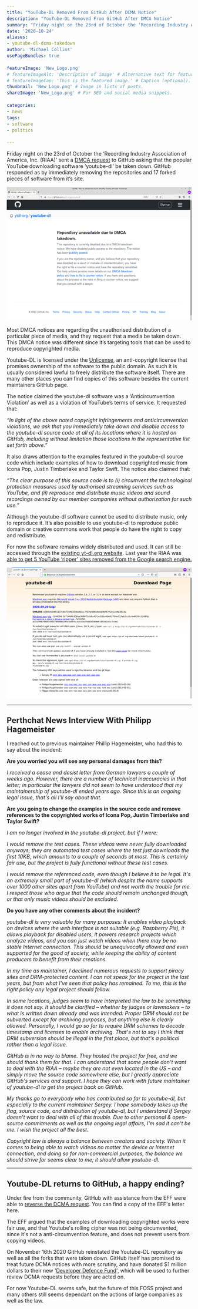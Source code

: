 ```yaml
---
title: "YouTube-DL Removed From GitHub After DCMA Notice"
description: "YouTube-DL Removed From GitHub After DMCA Notice"
summary: "Friday night on the 23rd of October the ‘Recording Industry Association of America, Inc. (RIAA)’ sent a DMCA request to GitHub asking that the popular YouTube downloading software ‘youtube-dl’ be taken down. "
date: '2020-10-24'
aliases:
- youtube-dl-dcma-takedown
author: 'Michael Collins'
usePageBundles: true

featureImage: 'New_Logo.png'
# featureImageAlt: 'Description of image' # Alternative text for featured image.
# featureImageCap: 'This is the featured image.' # Caption (optional).
thumbnail: 'New_Logo.png' # Image in lists of posts.
shareImage: 'New_Logo.png' # For SEO and social media snippets.

categories:
- news
tags:
- software
- politics

---
```


Friday night on the 23rd of October the ‘Recording Industry Association of America, Inc. (RIAA)’ sent a [DMCA request](https://github.com/github/dmca/blob/master/2020/10/2020-10-23-RIAA.md) to GitHub asking that the popular YouTube downloading software ‘youtube-dl’ be taken down. GitHub responded as by immediately removing the repositories and 17 forked pieces of software from it’s site.

![GitHub has removed the youtube-dl repository after recieving a DCME request.](Screener.png)

Most DMCA notices are regarding the unauthorised distribution of a particular piece of media, and they request that a media be taken down. This DMCA notice was different since it’s targeting tools that can be used to reproduce copyrighted media.

Youtube-DL is licensed under the [Unlicense](https://en.wikipedia.org/wiki/Unlicense), an anti-copyright license that promises ownership of the software to the public domain. As such it is usually considered lawful to freely distribute the software itself. There are many other places you can find copies of this software besides the current maintainers GitHub page.

The notice claimed the youtube-dl software was a ‘Anticircumvention Violation’ as well as a violation of YouTube’s terms of service. It requested that:

<i>“In light of the above noted copyright infringements and anticircumvention violations, we ask that you immediately take down and disable access to the youtube-dl source code at all of its locations where it is hosted on GitHub, including without limitation those locations in the representative list set forth above.”</i>

It also draws attention to the examples featured in the youtube-dl source code which include examples of how to download copyrighted music from Icona Pop, Justin Timberlake and Taylor Swift. The notice also claimed that:

<i>“The clear purpose of this source code is to (i) circumvent the technological protection measures used by authorised streaming services such as YouTube, and (ii) reproduce and distribute music videos and sound recordings owned by our member companies without authorization for such use.”</i>

Although the youtube-dl software cannot be used to distribute music, only to reproduce it. It’s also possible to use youtube-dl to reproduce public domain or creative commons work that people do have the right to copy and redistribute.

For now the software remains widely distributed and used. It can still be accessed through the [existing yt-dl.org website](https://yt-dl.org/download.html). Last year the RIAA was [able to get 5 YouTube ‘ripper’ sites removed from the Google search engine.](https://torrentfreak.com/riaa-delists-youtube-rippers-from-google-using-rare-anti-circumvention-notices-191108/)

![The software continued to be hosted off the authors site after the takedown.](New_DL_Page.png)

---

## Perthchat News Interview With Philipp Hagemeister

I reached out to previous maintainer Phillip Hagemeister, who had this to say about the incident:

**Are you worried you will see any personal damages from this?**

<i>I received a cease and desist letter from German lawyers a couple of weeks ago. However, there are a number of technical inaccuracies in that letter; in particular the lawyers did not seem to have understood that my maintainership of youtube-dl ended years ago. Since this is an ongoing legal issue, that's all I'll say about that.</i>

**Are you going to change the examples in the source code and remove references to the copyrighted works of Icona Pop, Justin Timberlake and Taylor Swift?**

<i>I am no longer involved in the youtube-dl project, but if I were:

I would remove the test cases. These videos were never fully downloaded anyways; they are automated test cases where the test just downloads the first 10KB, which amounts to a couple of seconds at most. This is certainly fair use, but the project is fully functional without these test cases.

I would remove the referenced code, even though I believe it to be legal. It's an extremely small part of youtube-dl (which despite the name supports over 1000 other sites apart from YouTube) and not worth the trouble for me. I respect those who argue that the code should remain unchanged though, or that only music videos should be excluded.</i>

**Do you have any other comments about the incident?**

<i>youtube-dl is very valuable for many purposes: It enables video playback on devices where the web interface is not suitable (e.g. Raspberry Pis), it allows playback for disabled users, it powers research projects which analyze videos, and you can just watch videos when there may be no stable Internet connection. This should be unequivocally allowed and even supported for the good of society, while keeping the ability of content producers to benefit from their creations.

In my time as maintainer, I declined numerous requests to support piracy sites and DRM-protected content. I can not speak for the project in the last years, but from what I've seen that policy has remained. To me, this is the right policy any legal project should follow.

In some locations, judges seem to have interpreted the law to be something it does not say. It should be clarified – whether by judges or lawmakers – to what is written down already and was intended: Proper DRM should not be subverted except for archiving purposes, but anything else is clearly allowed. Personally, I would go so far to require DRM schemes to decode timestamp and licenses to enable archiving. That's not to say I think that DRM subversion should be illegal in the first place, but that's a political rather than a legal issue.

GitHub is in no way to blame. They hosted the project for free, and we should thank them for that. I can understand that some people don't want to deal with the RIAA – maybe they are not even located in the US – and simply move the source code somewhere else, but I greatly appreciate GitHub's services and support. I hope they can work with future maintainer of youtube-dl to get the project back on GitHub.

My thanks go to everybody who has contributed so far to youtube-dl, but especially to the current maintainer Sergey. I hope somebody takes up the flag, source code, and distribution of youtube-dl, but I understand if Sergey doesn't want to deal with all of this trouble. Due to other personal & open-source commitments as well as the ongoing legal affairs, I'm sad it can't be me. I wish the project all the best.

Copyright law is always a balance between creators and society. When it comes to being able to watch videos no matter the device or Internet connection, and doing so for non-commercial purposes, the balance we should strive for seems clear to me; it should allow youtube-dl.</i>

---

## Youtube-DL returns to GitHub, a happy ending?

Under fire from the community, GitHub with assistance from the EFF were able to [reverse the DCMA request](https://github.blog/2020-11-16-standing-up-for-developers-youtube-dl-is-back/). You can find a copy of the EFF's letter here.

The EFF argued that the examples of downloading copyrighted works were fair use, and that Youtube's rolling cipher was not being circumvented, since it's not a anti-circumvention feature, and does not prevent users from copying videos.

On November 16th 2020 GitHub reinstated the Youtube-DL repository as well as all the forks that were taken down. GitHub itself has promised to treat future DCMA notices with more scrutiny, and have donated $1 million dollars to their new '[Developer Defence Fund](https://github.blog/2020-11-16-standing-up-for-developers-youtube-dl-is-back/#developer-defense-fund)', which will be used to further review DCMA requests before they are acted on.

For now Youtube-DL seems safe, but the future of this FOSS project and many others still seems dependant on the actions of large companies as well as the law.
